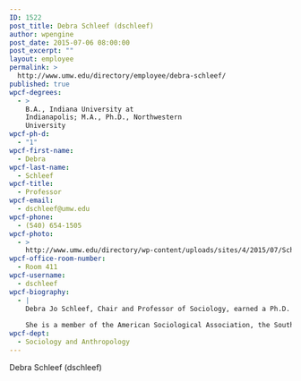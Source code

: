 ```yaml
---
ID: 1522
post_title: Debra Schleef (dschleef)
author: wpengine
post_date: 2015-07-06 08:00:00
post_excerpt: ""
layout: employee
permalink: >
  http://www.umw.edu/directory/employee/debra-schleef/
published: true
wpcf-degrees:
  - >
    B.A., Indiana University at
    Indianapolis; M.A., Ph.D., Northwestern
    University
wpcf-ph-d:
  - "1"
wpcf-first-name:
  - Debra
wpcf-last-name:
  - Schleef
wpcf-title:
  - Professor
wpcf-email:
  - dschleef@umw.edu
wpcf-phone:
  - (540) 654-1505
wpcf-photo:
  - >
    http://www.umw.edu/directory/wp-content/uploads/sites/4/2015/07/Schleef-Debra13.jpg
wpcf-office-room-number:
  - Room 411
wpcf-username:
  - dschleef
wpcf-biography:
  - |
    Debra Jo Schleef, Chair and Professor of Sociology, earned a Ph.D. (1997) and an M.A. (1991) in sociology from Northwestern University, and a B.A. (1988) in sociology from Indiana University-Purdue University at Indianapolis, where she graduated summa cum laude. Her recent research focuses on the composition of the Hispanic community in the greater “New South,” including demographic trends, the impact of immigration on the area, and Latino efforts to adapt to their new home. Schleef is co-author, with H.B. Cavalcanti, of Latinos in Dixie: Class and Assimilation in Richmond, Virginia (2009).
    
    She is a member of the American Sociological Association, the Southern Sociological Association, and the Law and Society Association. She is the recipient of two Mary Washington Faculty Development Grants and a Jepson Fellowship. Dr .Schleef is an authoritative source on the sociology of law, occupations and professions, professional education and socialization, elites, race/class/gender and Latino migration and assimilation in the American South.
wpcf-dept:
  - Sociology and Anthropology
---
```

Debra Schleef (dschleef)